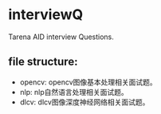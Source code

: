 # interviewQ
Tarena AID  interview Questions.

## file structure:
* opencv: opencv图像基本处理相关面试题。
* nlp: nlp自然语言处理相关面试题。
* dlcv: dlcv图像深度神经网络相关面试题。

